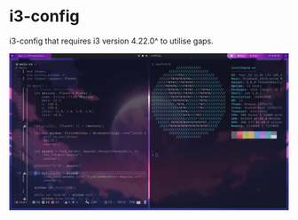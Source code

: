 # i3-config

i3-config that requires i3 version 4.22.0^ to utilise gaps.

![i3-desktop](./desktop.png)


